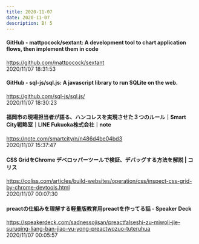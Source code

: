 ```yaml
---
title: 2020-11-07
date: 2020-11-07
description: B! 5
---
```


#### GitHub - mattpocock/sextant: A development tool to chart application flows, then implement them in code
https://github.com/mattpocock/sextant<br>
2020/11/07 18:31:53<br>


#### GitHub - sql-js/sql.js: A javascript library to run SQLite on the web.
https://github.com/sql-js/sql.js/<br>
2020/11/07 18:30:23<br>


#### 福岡市の現場担当者が語る、ハンコレスを実現させた３つのルール｜Smart City戦略室｜LINE Fukuoka株式会社｜note
https://note.com/smartcity/n/n486d4be04bd3<br>
2020/11/07 15:37:47<br>


#### CSS GridをChrome デベロッパーツールで検証、デバッグする方法を解説 | コリス
https://coliss.com/articles/build-websites/operation/css/inspect-css-grid-by-chrome-devtools.html<br>
2020/11/07 00:07:30<br>


#### preactの仕組みを理解する軽量版教育用preactを作ってる話 - Speaker Deck
https://speakerdeck.com/sadnessojisan/preactfalseshi-zu-miwoli-jie-suruqing-liang-ban-jiao-yu-yong-preactwozuo-tuteruhua<br>
2020/11/07 00:05:57<br>


